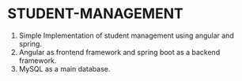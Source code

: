 # STUDENT-MANAGEMENT
1. Simple Implementation of student management using angular and spring.
2. Angular as frontend framework and spring boot as a backend framework.
3. MySQL as a main database.
